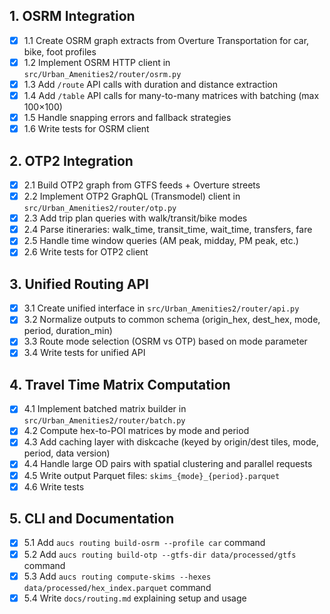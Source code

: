 ## 1. OSRM Integration

- [x] 1.1 Create OSRM graph extracts from Overture Transportation for car, bike, foot profiles
- [x] 1.2 Implement OSRM HTTP client in `src/Urban_Amenities2/router/osrm.py`
- [x] 1.3 Add `/route` API calls with duration and distance extraction
- [x] 1.4 Add `/table` API calls for many-to-many matrices with batching (max 100×100)
- [x] 1.5 Handle snapping errors and fallback strategies
- [x] 1.6 Write tests for OSRM client

## 2. OTP2 Integration

- [x] 2.1 Build OTP2 graph from GTFS feeds + Overture streets
- [x] 2.2 Implement OTP2 GraphQL (Transmodel) client in `src/Urban_Amenities2/router/otp.py`
- [x] 2.3 Add trip plan queries with walk/transit/bike modes
- [x] 2.4 Parse itineraries: walk_time, transit_time, wait_time, transfers, fare
- [x] 2.5 Handle time window queries (AM peak, midday, PM peak, etc.)
- [x] 2.6 Write tests for OTP2 client

## 3. Unified Routing API

- [x] 3.1 Create unified interface in `src/Urban_Amenities2/router/api.py`
- [x] 3.2 Normalize outputs to common schema (origin_hex, dest_hex, mode, period, duration_min)
- [x] 3.3 Route mode selection (OSRM vs OTP) based on mode parameter
- [x] 3.4 Write tests for unified API

## 4. Travel Time Matrix Computation

- [x] 4.1 Implement batched matrix builder in `src/Urban_Amenities2/router/batch.py`
- [x] 4.2 Compute hex-to-POI matrices by mode and period
- [x] 4.3 Add caching layer with diskcache (keyed by origin/dest tiles, mode, period, data version)
- [x] 4.4 Handle large OD pairs with spatial clustering and parallel requests
- [x] 4.5 Write output Parquet files: `skims_{mode}_{period}.parquet`
- [x] 4.6 Write tests

## 5. CLI and Documentation

- [x] 5.1 Add `aucs routing build-osrm --profile car` command
- [x] 5.2 Add `aucs routing build-otp --gtfs-dir data/processed/gtfs` command
- [x] 5.3 Add `aucs routing compute-skims --hexes data/processed/hex_index.parquet` command
- [x] 5.4 Write `docs/routing.md` explaining setup and usage
